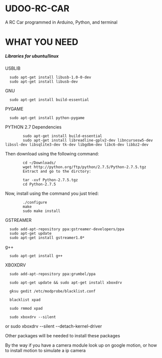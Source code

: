 # UDOO-RC-CAR
A RC Car programmed in Arduino, Python, and terminal

WHAT YOU NEED
=================

##### Libraries for ubuntu/linux

USBLIB

      sudo apt-get install libusb-1.0-0-dev
      sudo apt-get install libusb-dev

GNU

      sudo apt-get install build-essential

PYGAME

      sudo apt-get install python-pygame

PYTHON 2.7
      Dependencies
      
            sudo apt-get install build-essential
            sudo apt-get install libreadline-gplv2-dev libncursesw5-dev libssl-dev libsqlite3-dev tk-dev libgdbm-dev libc6-dev libbz2-dev
            
Then download using the following command:
            
            cd ~/Downloads/
            wget http://python.org/ftp/python/2.7.5/Python-2.7.5.tgz
            Extract and go to the dirctory:
            
            tar -xvf Python-2.7.5.tgz
            cd Python-2.7.5
Now, install using the command you just tried:
            
            ./configure
            make
            sudo make install
            
GSTREAMER
  
      sudo add-apt-repository ppa:gstreamer-developers/ppa
      sudo apt-get update
      sudo apt-get install gstreamer1.0*

g++

      sudo apt-get install g++


XBOXDRV

      sudo add-apt-repository ppa:grumbel/ppa

      sudo apt-get update && sudo apt-get install xboxdrv

      gksu gedit /etc/modprobe/blacklist.conf

      blacklist xpad

      sudo rmmod xpad

      sudo xboxdrv --silent
or
      sudo xboxdrv --silent --detach-kernel-driver


Other packages will be needed to install these packages

By the way if you have a camera module look up on google motion, or how to install motion to simulate a ip camera


